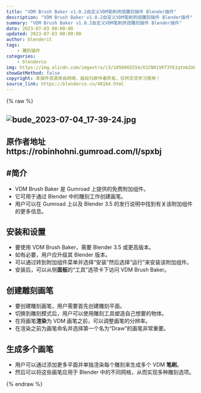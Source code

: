 ```yaml
---
title: "VDM Brush Baker v1.0.2自定义VDM笔刷烘焙雕刻插件 Blender插件"
description: "VDM Brush Baker v1.0.2自定义VDM笔刷烘焙雕刻插件 Blender插件"
summary: "VDM Brush Baker v1.0.2自定义VDM笔刷烘焙雕刻插件 Blender插件"
date: 2023-07-03 00:00:00
updated: 2023-07-03 00:00:00
author: blenderit
tags: 
    - 雕刻插件
categories:
    - blenderco
img: https://img.alicdn.com/imgextra/i3/1856665554/O1CN01VKT3Yk1qtmbZmQYsn_!!1856665554.jpg
showGetMethod: false
copyright: 本插件资源来自网络，版权归原作者所有，仅供交流学习使用！
source_link: https://blenderco.cn/48164.html
---
```


{% raw %}
<h2><img class="aligncenter" src="https://img.alicdn.com/imgextra/i3/1856665554/O1CN01VKT3Yk1qtmbZmQYsn_!!1856665554.jpg" alt="bude_2023-07-04_17-39-24.jpg"></h2><h2>原作者地址https://robinhohni.gumroad.com/l/spxbj</h2><h2>#简介</h2><ul class="list-paddingleft-1">
<li>VDM Brush Baker 是 Gumroad 上提供的免费附加组件。</li>
<li>它可用于通过 Blender 中的雕刻工作创建画笔。</li>
<li>用户可以在 Gumroad 上以及 Blender 3.5 的发行说明中找到有关该附加组件的更多信息。</li>
</ul><h2>安装和设置</h2><ul class="list-paddingleft-1">
<li>要使用 VDM Brush Baker，需要 Blender 3.5 或更高版本。</li>
<li>如有必要，用户应升级其 Blender 版本。</li>
<li>可以通过转到附加组件菜单并选择“安装”然后选择“运行”来安装该附加组件。</li>
<li>安装后，可以从侧<b>面板</b>的“工具”选项卡下访问 VDM Brush Baker。</li>
</ul><h2>创建雕刻画笔</h2><ul class="list-paddingleft-1">
<li>要创建雕刻画笔，用户需要首先创建雕刻平面。</li>
<li>切换到雕刻模式后，用户可以使用雕刻工具塑造自己想要的物体。</li>
<li>在将画笔<b>渲染</b>为 VDM 画笔之前，可以调整画笔的分辨率。</li>
<li>在渲染之前为画笔命名并选择第一个名为“Draw”的画笔非常重要。</li>
</ul><h2>生成多个画笔</h2><ul class="list-paddingleft-1">
<li>用户可以通过添加更多平面并单独渲染每个雕刻来生成多个 VDM <b>笔刷</b>。</li>
<li>然后可以将这些画笔应用于 Blender 中的不同网格，从而实现多种雕刻选项。</li>
</ul>
<div style="display: none">blenderco</div>
{% endraw %}